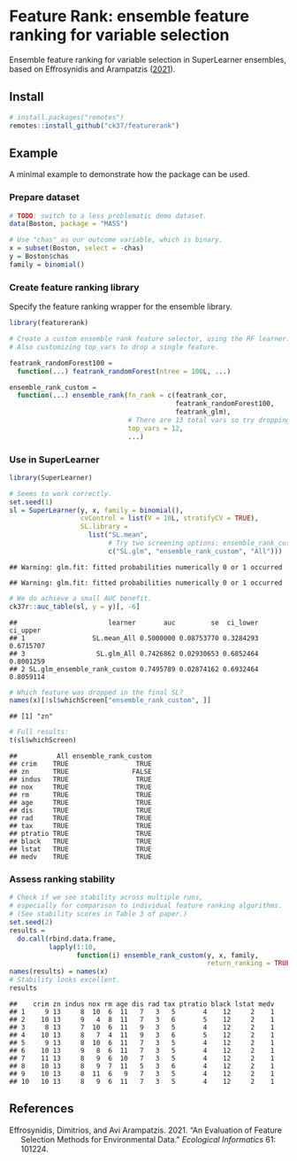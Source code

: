 
<!-- README.md is generated from README.Rmd. Please edit that file -->

# Feature Rank: ensemble feature ranking for variable selection

Ensemble feature ranking for variable selection in SuperLearner
ensembles, based on Effrosynidis and Arampatzis
([2021](#ref-effrosynidis2021evaluation)).

## Install

``` r
# install.packages("remotes")
remotes::install_github("ck37/featurerank")
```

## Example

A minimal example to demonstrate how the package can be used.

### Prepare dataset

``` r
# TODO: switch to a less problematic demo dataset.
data(Boston, package = "MASS")

# Use "chas" as our outcome variable, which is binary.
x = subset(Boston, select = -chas)
y = Boston$chas
family = binomial()
```

### Create feature ranking library

Specify the feature ranking wrapper for the ensemble library.

``` r
library(featurerank)

# Create a custom ensemble rank feature selector, using the RF learner.
# Also customizing top_vars to drop a single feature.

featrank_randomForest100 =
  function(...) featrank_randomForest(ntree = 100L, ...)

ensemble_rank_custom =
  function(...) ensemble_rank(fn_rank = c(featrank_cor,
                                          featrank_randomForest100,
                                          featrank_glm),
                              # There are 13 total vars so try dropping 1 of them.
                              top_vars = 12,
                              ...)
```

### Use in SuperLearner

``` r
library(SuperLearner)

# Seems to work correctly.
set.seed(1)
sl = SuperLearner(y, x, family = binomial(),
                  cvControl = list(V = 10L, stratifyCV = TRUE),
                  SL.library =
                    list("SL.mean",
                         # Try two screening options: ensemble_rank_custom or All.
                         c("SL.glm", "ensemble_rank_custom", "All")))
```

    ## Warning: glm.fit: fitted probabilities numerically 0 or 1 occurred

    ## Warning: glm.fit: fitted probabilities numerically 0 or 1 occurred

``` r
# We do achieve a small AUC benefit.
ck37r::auc_table(sl, y = y)[, -6]
```

    ##                       learner       auc         se  ci_lower  ci_upper
    ## 1                 SL.mean_All 0.5000000 0.08753770 0.3284293 0.6715707
    ## 3                  SL.glm_All 0.7426862 0.02930653 0.6852464 0.8001259
    ## 2 SL.glm_ensemble_rank_custom 0.7495789 0.02874162 0.6932464 0.8059114

``` r
# Which feature was dropped in the final SL?
names(x)[!sl$whichScreen["ensemble_rank_custom", ]]
```

    ## [1] "zn"

``` r
# Full results:
t(sl$whichScreen)
```

    ##          All ensemble_rank_custom
    ## crim    TRUE                 TRUE
    ## zn      TRUE                FALSE
    ## indus   TRUE                 TRUE
    ## nox     TRUE                 TRUE
    ## rm      TRUE                 TRUE
    ## age     TRUE                 TRUE
    ## dis     TRUE                 TRUE
    ## rad     TRUE                 TRUE
    ## tax     TRUE                 TRUE
    ## ptratio TRUE                 TRUE
    ## black   TRUE                 TRUE
    ## lstat   TRUE                 TRUE
    ## medv    TRUE                 TRUE

### Assess ranking stability

``` r
# Check if we see stability across multiple runs,
# especially for comparison to individual feature ranking algorithms.
# (See stability scores in Table 3 of paper.)
set.seed(2)
results =
  do.call(rbind.data.frame,
          lapply(1:10,
                 function(i) ensemble_rank_custom(y, x, family,
                                                  return_ranking = TRUE)))
names(results) = names(x)
# Stability looks excellent.
results
```

    ##    crim zn indus nox rm age dis rad tax ptratio black lstat medv
    ## 1     9 13     8  10  6  11   7   3   5       4    12     2    1
    ## 2    10 13     9   4  8  11   7   3   6       5    12     2    1
    ## 3     8 13     7  10  6  11   9   3   5       4    12     2    1
    ## 4    10 13     8   7  4  11   9   3   6       5    12     2    1
    ## 5     9 13     8  10  6  11   7   3   5       4    12     2    1
    ## 6    10 13     9   8  6  11   7   3   5       4    12     2    1
    ## 7    11 13     8   9  6  10   7   3   5       4    12     2    1
    ## 8    10 13     8   9  7  11   5   3   6       4    12     2    1
    ## 9    10 13     8  11  6   9   7   3   5       4    12     2    1
    ## 10   10 13     8   9  6  11   7   3   5       4    12     2    1

## References

<div id="refs" class="references csl-bib-body hanging-indent">

<div id="ref-effrosynidis2021evaluation" class="csl-entry">

Effrosynidis, Dimitrios, and Avi Arampatzis. 2021. “An Evaluation of
Feature Selection Methods for Environmental Data.” *Ecological
Informatics* 61: 101224.

</div>

</div>
